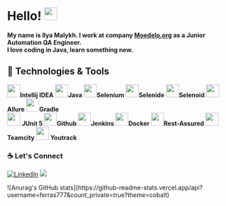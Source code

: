 # Hello! <img src="https://raw.githubusercontent.com/MartinHeinz/MartinHeinz/master/wave.gif" width="30px">

**My name is Ilya Malykh. I work at company [Moedelo.org](https://www.moedelo.org) as a Junior Automation QA Engineer.**  
**I love coding in Java, learn something new.**

## 🔧 Technologies & Tools 
<img src="https://starchenkov.pro/qa-guru/img/skills/Intelij_IDEA.svg" width="30px">**Intellij IDEA** <img src="https://starchenkov.pro/qa-guru/img/skills/Java.svg" width="30px">**Java** <img src="https://starchenkov.pro/qa-guru/img/skills/Selenium.svg" width="30px">**Selenium** <img src="https://starchenkov.pro/qa-guru/img/skills/Selenide.svg" width="30px">**Selenide** <img src="https://starchenkov.pro/qa-guru/img/skills/Selenoid.svg" width="30px">**Selenoid** <img src="https://starchenkov.pro/qa-guru/img/skills/Allure_Report.svg" width="30px">**Allure** <img src="https://starchenkov.pro/qa-guru/img/skills/Gradle.svg" width="30px">**Gradle**   
<img src="https://starchenkov.pro/qa-guru/img/skills/JUnit5.svg" width="30px"> **JUnit 5 <img src="https://starchenkov.pro/qa-guru/img/skills/Github.svg" width="30px">Github <img src="https://starchenkov.pro/qa-guru/img/skills/Jenkins.svg" width="30px">Jenkins <img src="https://starchenkov.pro/qa-guru/img/skills/Docker.svg" width="30px">Docker <img src="https://starchenkov.pro/qa-guru/img/skills/Rest-Assured.svg" width="30px">Rest-Assured <img src="https://upload.wikimedia.org/wikipedia/commons/8/86/Teamcity_Logo.png" width="30px">Teamcity <img src="https://www.vhv.rs/dpng/d/120-1207745_transparent-past-due-png-youtrack-icon-png-download.png" width="30px"> Youtrack** 

### :coffee: Let's Connect 
<p align="left">
	<a href="https://www.linkedin.com/in/ilyamalykh/"><img src="https://img.icons8.com/bubbles/50/000000/linkedin.png" alt="LinkedIn" target="_blank"/></a>
	<a href="https://t.me/ilyaMalykh"><img src="https://img.icons8.com/bubbles/50/000000/telegram-app.png" target="_blank"/></a>
</p>
![Anurag's GitHub stats](https://github-readme-stats.vercel.app/api?username=ferras777&count_private=true?theme=cobalt)
